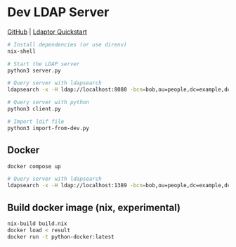 # Dev LDAP Server

[GitHub](https://github.com/digital-blueprint/dev-ldap-server) |
[Ldaptor Quickstart](https://ldaptor.readthedocs.io/en/latest/quickstart.html)

```bash
# Install dependencies (or use direnv)
nix-shell

# Start the LDAP server
python3 server.py

# Query server with ldapsearch
ldapsearch -x -H ldap://localhost:8080 -bcn=bob,ou=people,dc=example,dc=org cn=bob

# Query server with python
python3 client.py 

# Import ldif file
python3 import-from-dev.py
```

## Docker

```bash
docker compose up

# Query server with ldapsearch
ldapsearch -x -H ldap://localhost:1389 -bcn=bob,ou=people,dc=example,dc=org cn=bob
```

## Build docker image (nix, experimental)

```bash
nix-build build.nix
docker load < result
docker run -t python-docker:latest
```
